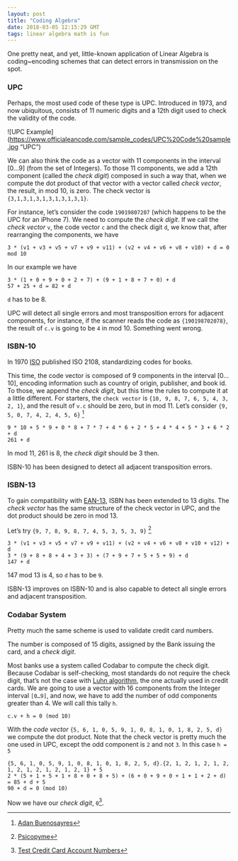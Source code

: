 ```yaml
---
layout: post
title: "Coding Algebra"
date: 2018-03-05 12:15:29 GMT
tags: linear algebra math is fun
---
```


One pretty neat, and yet, little-known application of Linear Algebra is coding~encoding schemes that can detect errors in transmission on the spot.

### UPC
Perhaps, the most used code of these type is UPC. Introduced in 1973, and now ubiquitous, consists of 11 numeric digits and a 12th digit used to check the validity of the code.

![UPC Example](https://www.officialeancode.com/sample_codes/UPC%20Code%20sample.jpg “UPC”)


We can also think the code as a vector with 11 components in the interval [0…9] (from the set of Integers). To those 11 components, we add a 12th component (called the *check digit*) composed in such a way that, when we compute the dot product of that vector with a vector called *check vector*, the result, in mod 10, is zero. The check vector is `{3,1,3,1,3,1,3,1,3,1,3,1}`.

For instance, let’s consider the code `19019807207` (which happens to be the UPC for an iPhone 7). We need to compute the *check digit*. If we call the *check vector* `v`, the code vector `c` and the check digit `d`, we know that, after rearranging the components, we have

```
3 * (v1 + v3 + v5 + v7 + v9 + v11) + (v2 + v4 + v6 + v8 + v10) + d = 0 mod 10
```

In our example we have

```
3 * (1 + 0 + 9 + 0 + 2 + 7) + (9 + 1 + 8 + 7 + 0) + d
57 + 25 + d = 82 + d
```

`d` has to be 8.

UPC will detect all single errors and most transposition errors for adjacent components, for instance, if the scanner reads the code as `{190198702078}`, the result of `c.v` is going to be `4` in mod 10. Something went wrong.

### ISBN-10
In 1970 [ISO](https://en.wikipedia.org/wiki/International_Organization_for_Standardization) published ISO 2108, standardizing codes for books.

This time, the code vector is composed of 9 components in the interval [0…10], encoding information such as country of origin, publisher, and book id. To those, we append the *check digit*, but this time the rules to compute it at a little different. For starters, the `check vector` is `{10, 9, 8, 7, 6, 5, 4, 3, 2, 1}`, and the result of `v.c` should be zero, but in mod 11. Let’s consider `{9, 5, 0, 7, 4, 2, 4, 5, 6}` [^1]

```
9 * 10 + 5 * 9 + 0 * 8 + 7 * 7 + 4 * 6 + 2 * 5 + 4 * 4 + 5 * 3 + 6 * 2 + d
261 + d 
```

In mod 11, 261 is 8, the *check digit* should be 3 then.

ISBN-10 has been designed to detect all adjacent transposition errors.

### ISBN-13
To gain compatibility with [EAN-13](https://en.wikipedia.org/wiki/International_Article_Number#EAN-13_encoding), ISBN has been extended to 13 digits. The *check vector* has the same structure of the check vector in UPC, and the dot product should be zero in mod 13.

Let’s try `{9, 7, 8, 9, 8, 7, 4, 5, 3, 5, 3, 9}` [^2]

```
3 * (v1 + v3 + v5 + v7 + v9 + v11) + (v2 + v4 + v6 + v8 + v10 + v12) + d
3 * (9 + 8 + 8 + 4 + 3 + 3) + (7 + 9 + 7 + 5 + 5 + 9) + d
147 + d
```

147 mod 13 is 4, so `d` has to be `9`.

ISBN-13 improves on ISBN-10 and is also capable to detect all single errors and adjacent transposition.

### Codabar System
Pretty much the same scheme is used to validate credit card numbers. 

The number is composed of 15 digits, assigned by the Bank issuing the card, and a *check digit*. 

Most banks use a system called Codabar to compute the check digit. Because Codabar is self-checking, most standards do not require the check digit, that’s not the case with [Luhn algorithm](https://en.wikipedia.org/wiki/Luhn_algorithm), the one actually used in credit cards. We are going to use a vector with 16 components from the Integer interval `[0…9]`, and now, we have to add the number of odd components greater than 4. We will call this tally `h`. 

```
c.v + h = 0 (mod 10)
```

With the *code vector* `{5, 6, 1, 0, 5, 9, 1, 0, 8, 1, 0, 1, 8, 2, 5, d}` we compute the dot product. Note that the check vector is pretty much the one used in UPC, except the odd component is `2` and not `3`. In this case `h = 5`

```
{5, 6, 1, 0, 5, 9, 1, 0, 8, 1, 0, 1, 8, 2, 5, d}.{2, 1, 2, 1, 2, 1, 2, 1, 2, 1, 2, 1, 2, 1, 2, 1} + 5
2 * (5 + 1 + 5 + 1 + 8 + 0 + 8 + 5) + (6 + 0 + 9 + 0 + 1 + 1 + 2 + d) = 85 + d + 5
90 + d = 0 (mod 10)
```

Now we have our *check digit*, `0`[^3]. 

[^1]: [Adan Buenosayres](https://www.iberlibro.com/9789507424564/Adan-Buenosayres-Leopoldo-Marechal-9507424563/plp)
[^2]: [Psicopyme](http://editoresasociados.com.ar/catalogo/psicopyme/)
[^3]: [Test Credit Card Account Numbers](https://www.paypalobjects.com/en_AU/vhelp/paypalmanager_help/credit_card_numbers.htm)